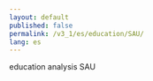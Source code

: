 ```yaml
---
layout: default
published: false
permalink: /v3_1/es/education/SAU/
lang: es
---
```


education analysis SAU
